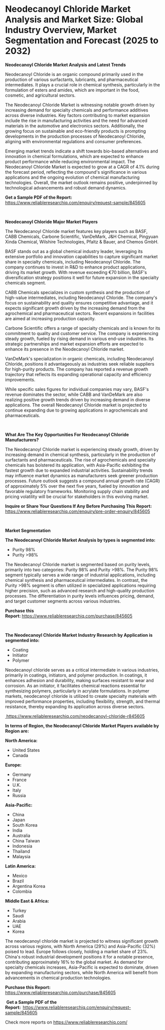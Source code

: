 <p><h1>Neodecanoyl Chloride Market Analysis and Market Size: Global Industry Overview, Market Segmentation and Forecast (2025 to 2032)</h1></p><p><strong>Neodecanoyl Chloride Market Analysis and Latest Trends</strong></p>
<p><p>Neodecanoyl Chloride is an organic compound primarily used in the production of various surfactants, lubricants, and pharmaceutical intermediates. It plays a crucial role in chemical synthesis, particularly in the formulation of esters and amides, which are important in the food, cosmetic, and agricultural sectors. </p><p>The Neodecanoyl Chloride Market is witnessing notable growth driven by increasing demand for specialty chemicals and performance additives across diverse industries. Key factors contributing to market expansion include the rise in manufacturing activities and the need for advanced materials in the automotive and electronics sectors. Additionally, the growing focus on sustainable and eco-friendly products is prompting developments in the production processes of Neodecanoyl Chloride, aligning with environmental regulations and consumer preferences.</p><p>Emerging market trends indicate a shift towards bio-based alternatives and innovation in chemical formulations, which are expected to enhance product performance while reducing environmental impact. The Neodecanoyl Chloride Market is expected to grow at a CAGR of 4.1% during the forecast period, reflecting the compound's significance in various applications and the ongoing evolution of chemical manufacturing technologies. Overall, the market outlook remains positive, underpinned by technological advancements and robust demand dynamics.</p></p>
<p><strong>Get a Sample PDF of the Report:&nbsp;</strong> <a href="https://www.reliableresearchiq.com/enquiry/request-sample/845605?utm_campaign=2099&utm_medium=2&utm_source=Github&utm_content=ia&utm_term=30012025&utm_id=neodecanoyl-chloride">https://www.reliableresearchiq.com/enquiry/request-sample/845605</a></p>
<p>&nbsp;</p>
<p><strong>Neodecanoyl Chloride Major Market Players</strong></p>
<p><p>The Neodecanoyl Chloride market features key players such as BASF, CABB Chemicals, Carbone Scientific, VanDeMark, J&H Chemical, Pingyuan Xinda Chemical, Wilshire Technologies, Pfaltz & Bauer, and Chemos GmbH. </p><p>BASF stands out as a global chemical industry leader, leveraging its extensive portfolio and innovation capabilities to capture significant market share in specialty chemicals, including Neodecanoyl Chloride. The company continues to invest in R&D to enhance product applications, driving its market growth. With revenue exceeding €70 billion, BASF's diversification strategy positions it well for future expansion in the specialty chemicals segment.</p><p>CABB Chemicals specializes in custom synthesis and the production of high-value intermediates, including Neodecanoyl Chloride. The company's focus on sustainability and quality ensures competitive advantage, and it expects significant growth driven by the increasing demand from the agrochemical and pharmaceutical sectors. Recent expansions in facilities are aimed at increasing production capacity.</p><p>Carbone Scientific offers a range of specialty chemicals and is known for its commitment to quality and customer service. The company is experiencing steady growth, fueled by rising demand in various end-use industries. Its strategic partnerships and market expansion efforts are expected to enhance its presence in the Neodecanoyl Chloride market.</p><p>VanDeMark's specialization in organic chemicals, including Neodecanoyl Chloride, positions it advantageously as industries seek reliable suppliers for high-purity products. The company has reported a revenue growth trajectory that reflects its expanding operational capacity and efficiency improvements.</p><p>While specific sales figures for individual companies may vary, BASF's revenue dominates the sector, while CABB and VanDeMark are also realizing positive growth trends driven by increasing demand in diverse applications. The overall Neodecanoyl Chloride market is projected to continue expanding due to growing applications in agrochemicals and pharmaceuticals.</p></p>
<p>&nbsp;</p>
<p><strong>What Are The Key Opportunities For Neodecanoyl Chloride Manufacturers?</strong></p>
<p><p>The Neodecanoyl Chloride market is experiencing steady growth, driven by increasing demand in chemical synthesis, particularly in the production of surfactants and pharmaceuticals. The rise of agrochemicals and specialty chemicals has bolstered its application, with Asia-Pacific exhibiting the fastest growth due to expanded industrial activities. Sustainability trends may influence market dynamics as manufacturers seek greener production processes. Future outlook suggests a compound annual growth rate (CAGR) of approximately 5% over the next five years, fueled by innovation and favorable regulatory frameworks. Monitoring supply chain stability and pricing volatility will be crucial for stakeholders in this evolving market.</p></p>
<p><strong>Inquire or Share Your Questions If Any Before Purchasing This Report:</strong> <a href="https://www.reliableresearchiq.com/enquiry/pre-order-enquiry/845605?utm_campaign=2099&utm_medium=2&utm_source=Github&utm_content=ia&utm_term=30012025&utm_id=neodecanoyl-chloride">https://www.reliableresearchiq.com/enquiry/pre-order-enquiry/845605</a></p>
<p>&nbsp;</p>
<p><strong>Market Segmentation</strong></p>
<p><strong>The Neodecanoyl Chloride Market Analysis by types is segmented into:</strong></p>
<p><ul><li>Purity 98%</li><li>Purity >98%</li></ul></p>
<p><p>The Neodecanoyl Chloride market is segmented based on purity levels, primarily into two categories: Purity 98% and Purity >98%. The Purity 98% segment typically serves a wide range of industrial applications, including chemical synthesis and pharmaceutical intermediates. In contrast, the Purity >98% segment is often utilized in specialized applications requiring higher precision, such as advanced research and high-quality production processes. The differentiation in purity levels influences pricing, demand, and target customer segments across various industries.</p></p>
<p><strong>Purchase this Report:&nbsp;</strong><a href="https://www.reliableresearchiq.com/purchase/845605?utm_campaign=2099&utm_medium=2&utm_source=Github&utm_content=ia&utm_term=30012025&utm_id=neodecanoyl-chloride">https://www.reliableresearchiq.com/purchase/845605</a></p>
<p>&nbsp;</p>
<p><strong>The Neodecanoyl Chloride Market Industry Research by Application is segmented into:</strong></p>
<p><ul><li>Coating</li><li>Initiator</li><li>Polymer</li></ul></p>
<p><p>Neodecanoyl chloride serves as a critical intermediate in various industries, primarily in coatings, initiators, and polymer production. In coatings, it enhances adhesion and durability, making surfaces resistant to wear and corrosion. As an initiator, it facilitates chemical reactions essential for synthesizing polymers, particularly in acrylate formulations. In polymer markets, neodecanoyl chloride is utilized to create specialty materials with improved performance properties, including flexibility, strength, and thermal resistance, thereby expanding its application across diverse sectors.</p></p>
<p><a href="https://www.reliableresearchiq.com/neodecanoyl-chloride-r845605?utm_campaign=2099&utm_medium=2&utm_source=Github&utm_content=ia&utm_term=30012025&utm_id=neodecanoyl-chloride">&nbsp;https://www.reliableresearchiq.com/neodecanoyl-chloride-r845605</a></p>
<p><strong>In terms of Region, the Neodecanoyl Chloride Market Players available by Region are:</strong></p>
<p>
    <p> <strong> North America: </strong>
        <ul>
            <li>United States</li>
            <li>Canada</li>
        </ul>
        </p> 
    <p> <strong> Europe: </strong>
        <ul>
            <li>Germany</li>
            <li>France</li>
            <li>U.K.</li>
            <li>Italy</li>
            <li>Russia</li>
        </ul>
        </p> 
    <p> <strong> Asia-Pacific: </strong>
        <ul>
            <li>China</li>
            <li>Japan</li>
            <li>South Korea</li>
            <li>India</li>
            <li>Australia</li>
            <li>China Taiwan</li>
            <li>Indonesia</li>
            <li>Thailand</li>
            <li>Malaysia</li>
        </ul>
        </p> 
    <p> <strong> Latin America: </strong>
        <ul>
            <li>Mexico</li>
            <li>Brazil</li>
            <li>Argentina Korea</li>
            <li>Colombia</li>
        </ul>
        </p> 
    <p> <strong> Middle East & Africa: </strong>
        <ul>
            <li>Turkey</li>
            <li>Saudi</li>
            <li>Arabia</li>
            <li>UAE</li>
            <li>Korea</li>
        </ul>
    </p>
    </p>
<p><p>The neodecanoyl chloride market is projected to witness significant growth across various regions, with North America (29%) and Asia-Pacific (32%) poised to lead. Europe follows closely, holding a market share of 23%. China's robust industrial development positions it for a notable presence, contributing approximately 16% to the global market. As demand for specialty chemicals increases, Asia-Pacific is expected to dominate, driven by expanding manufacturing sectors, while North America will benefit from advancements in chemical production technologies.</p></p>
<p><strong>Purchase this Report: </strong><a href="https://www.reliableresearchiq.com/purchase/845605?utm_campaign=2099&utm_medium=2&utm_source=Github&utm_content=ia&utm_term=30012025&utm_id=neodecanoyl-chloride">https://www.reliableresearchiq.com/purchase/845605</a></p>
<p>&nbsp;<strong>Get a Sample PDF of the Report:&nbsp;&nbsp;</strong><a href="https://www.reliableresearchiq.com/enquiry/request-sample/845605?utm_campaign=2099&utm_medium=2&utm_source=Github&utm_content=ia&utm_term=30012025&utm_id=neodecanoyl-chloride">https://www.reliableresearchiq.com/enquiry/request-sample/845605</a></p>
<p><strong></strong></p>
<p>Check more reports on <a href="https://www.reliableresearchiq.com/?utm_campaign=2099&utm_medium=2&utm_source=Github&utm_content=ia&utm_term=30012025&utm_id=neodecanoyl-chloride">https://www.reliableresearchiq.com/</a></p>